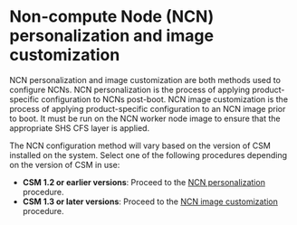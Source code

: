 

# Non-compute Node (NCN) personalization and image customization

NCN personalization and image customization are both methods used to configure NCNs.
NCN personalization is the process of applying product-specific configuration to NCNs post-boot.
NCN image customization is the process of applying product-specific configuration to an NCN image prior to boot.
It must be run on the NCN worker node image to ensure that the appropriate SHS CFS layer is applied.

The NCN configuration method will vary based on the version of CSM installed on the system.
Select one of the following procedures depending on the version of CSM in use:

- **CSM 1.2 or earlier versions**: Proceed to the [NCN personalization](ncn_personalization.md#ncn-personalization) procedure.
- **CSM 1.3 or later versions**: Proceed to the [NCN image customization](ncn_image_customization.md#ncn-image-customization) procedure.


